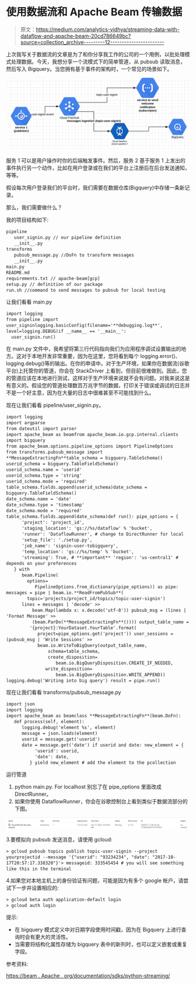 # 使用数据流和 Apache Beam 传输数据

> 原文：<https://medium.com/analytics-vidhya/streaming-data-with-dataflow-and-apache-beam-20cd786649bc?source=collection_archive---------12----------------------->

上次我写关于数据流的文章是为了和你分享我工作的公司的一个用例，以批处理模式处理数据。今天，我想分享一个流模式下的简单管道，从 pubsub 读取消息，然后写入 Bigquery。当您拥有基于事件的架构时，一个常见的场景如下。

![](img/302cee35a368696c118c7088d3ee2260.png)

服务 1 可以是用户操作时你的后端触发事件。然后，服务 2 基于服务 1 上发出的事件执行另一个动作，比如在用户登录或在我们的平台上注册后在后台发送通知，等等。

假设每次用户登录我们的平台时，我们需要在数据仓库(Bigquery)中存储一条新记录。

那么，我们需要做什么？

我的项目结构如下:

```
pipeline
   user_signin.py // our pipeline definition
   __init__.py
transforms
   pubsub_message.py //DoFn to transform messages
   __init__.py
main.py
README.md
requirements.txt // apache-beam[gcp]
setup.py // definition of our package
run.sh //command to send messages to pubsub for local testing
```

让我们看看 main.py

```
import logging
from pipeline import user_signinlogging.basicConfig(filename='**debugging.log**', level=logging.DEBUG)if __name__ == '__main__':
  user_signin.run()
```

在 main.py 文件中，我希望将第三行代码指向我们为应用程序调试设置输出的地方。这对于本地开发非常重要，因为在这里，您将看到每个 logging.error()、logging.debug()等的输出。在你的申请中。对于生产环境，如果你在数据流(谷歌平台)上托管你的管道，你会在 StackDriver 上看到，但目前很难做到。因此，您的管道应该在本地进行测试，这样对于生产环境来说就不会有问题。对我来说这是有意义的。假设您的管道处理数百万兆字节的数据，打印关于错误或调试的日志并不是一个好主意，因为在大量的日志中很难甚至不可能找到什么。

现在让我们看看 pipeline/user_signin.py。

```
import logging
import argparse
from dateutil import parser
import apache_beam as beamfrom apache_beam.io.gcp.internal.clients import bigquery
from apache_beam.options.pipeline_options import PipelineOptions
from transforms.pubsub_message import **MessageExtractingFn**table_schema = bigquery.TableSchema()
userid_schema = bigquery.TableFieldSchema()
userid_schema.name = 'userid'
userid_schema.type = 'string'
userid_schema.mode = 'required'
table_schema.fields.append(userid_schema)date_schema = bigquery.TableFieldSchema()
date_schema.name = 'date'
date_schema.type = 'timestamp'
date_schema.mode = 'required'
table_schema.fields.append(date_schema)def run(): pipe_options = {
      'project': 'project_id',
      'staging_location': 'gs://%s/dataflow' % 'bucket',
      'runner': 'DataflowRunner', # change to DirectRunner for local
      'setup_file': './setup.py',
      'job_name': 'signin-user-tobigquery',
      'temp_location': 'gs://%s/temp' % 'bucket',
      'streaming': True, # **important** 'region': 'us-central1' # depends on your preferences
   } with 
      beam.Pipeline(
        options=
           PipelineOptions.from_dictionary(pipe_options)) as pipe: messages = pipe | beam.io.**ReadFromPubSub**(
        topic='projects/project_id/topics/topic-user-signin')
      lines = messages | 'decode' >> 
          beam.Map(lambda x: x.decode('utf-8')) pubsub_msg = (lines | 'Format Message' >>
          (beam.ParDo(**MessageExtractingFn**()))) output_table_name =
         '{project}:YourDataset.YourTable'.format(
            project=pipe_options.get('project')) user_sessions = (pubsub_msg | 'Write Sessions' >>
            beam.io.WriteToBigQuery(output_table_name,
                schema=table_schema,
                create_disposition=
                   beam.io.BigQueryDisposition.CREATE_IF_NEEDED,
               write_disposition=
                   beam.io.BigQueryDisposition.WRITE_APPEND)) logging.debug('Writing into big query') result = pipe.run()
```

现在让我们看看 transforms/pubsub_message.py

```
import json
import logging
import apache_beam as beamclass **MessageExtractingFn**(beam.DoFn):
   def process(self, element):
      logging.debug('element %s', element)
      message = json.loads(element)
      userid = message.get('userid')
      date = message.get('date') if userid and date: new_element = {
           'userid': userid,
           'date': date,
         } yield new_element # add the element to the pcollection
```

运行管道

1.  python main.py. For localhost 别忘了在 pipe_options 里面改成 DirectRunner。
2.  如果你使用 DataflowRunner，你会在谷歌控制台上看到类似于数据流部分的下图。

![](img/8e352978da866d8790aad1c227697a25.png)

3.要模拟向 pubsub 发送消息，请使用 gcloud:

```
> gcloud pubsub topics publish topic-user-signin --project yourprojectid --message '{"userid": "93234234", "date": "2017-10-17T20:57:17.338320"}'> messageid: 333545454 # you will see something like this in the terminal
```

4.如果您对本地主机上的身份验证有问题，可能是因为有多个 google 帐户，请尝试下一步并设置相应的:

```
> gcloud beta auth application-default login
> gcloud auth login
```

提示:

*   在 bigquery 模式定义中对日期字段使用时间戳，因为在 Bigquery 上进行查询时会有更大的灵活性。
*   当需要将结构化属性存储为 bigquery 表中的新列时，也可以定义嵌套或重复字段。

参考资料:

[https://beam . Apache . org/documentation/sdks/python-streaming/](https://beam.apache.org/documentation/sdks/python-streaming/)